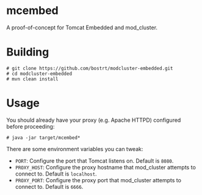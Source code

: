 # mcembed
A proof-of-concept for Tomcat Embedded and mod_cluster. 

# Building

```
# git clone https://github.com/bostrt/modcluster-embedded.git
# cd modcluster-embedded
# mvn clean install
```

# Usage

You should already have your proxy (e.g. Apache HTTPD) configured before proceeding: 

```
# java -jar target/mcembed* 
```

There are some environment variables you can tweak:


- `PORT`: Configure the port that Tomcat listens on. Default is `8080`.
- `PROXY_HOST`: Configure the proxy hostname that mod_cluster attempts to connect to. Default is `localhost`.
- `PROXY_PORT`: Configure the proxy port that mod_cluster attempts to connect to. Default is `6666`.